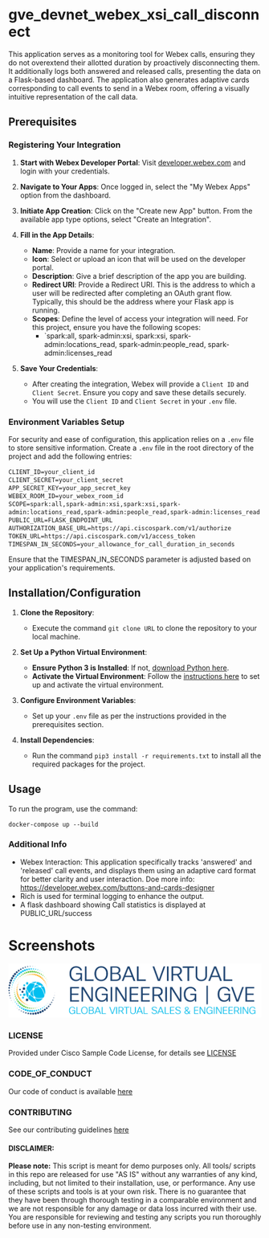 # gve_devnet_webex_xsi_call_disconnect

This application serves as a monitoring tool for Webex calls, ensuring they do not overextend their allotted duration by proactively disconnecting them. It additionally logs both answered and released calls, presenting the data on a Flask-based dashboard. The application also generates adaptive cards corresponding to call events to send in a Webex room, offering a visually intuitive representation of the call data.

## Prerequisites

### Registering Your Integration

1. **Start with Webex Developer Portal**: Visit [developer.webex.com](https://developer.webex.com) and login with your credentials.

2. **Navigate to Your Apps**: Once logged in, select the "My Webex Apps" option from the dashboard.

3. **Initiate App Creation**: Click on the "Create new App" button. From the available app type options, select "Create an Integration".

4. **Fill in the App Details**:
   - **Name**: Provide a name for your integration.
   - **Icon**: Select or upload an icon that will be used on the developer portal.
   - **Description**: Give a brief description of the app you are building.
   - **Redirect URI**: Provide a Redirect URI. This is the address to which a user will be redirected after completing an OAuth grant flow. Typically, this should be the address where your Flask app is running.
   - **Scopes**: Define the level of access your integration will need. For this project, ensure you have the following scopes:
     - `spark:all, spark-admin:xsi, spark:xsi, spark-admin:locations_read, spark-admin:people_read, spark-admin:licenses_read
5. **Save Your Credentials**:
   - After creating the integration, Webex will provide a `Client ID` and `Client Secret`. Ensure you copy and save these details securely.
   - You will use the `Client ID` and `Client Secret` in your `.env` file.

### Environment Variables Setup

For security and ease of configuration, this application relies on a `.env` file to store sensitive information. Create a `.env` file in the root directory of the project and add the following entries:

```env
CLIENT_ID=your_client_id
CLIENT_SECRET=your_client_secret
APP_SECRET_KEY=your_app_secret_key
WEBEX_ROOM_ID=your_webex_room_id
SCOPE=spark:all,spark-admin:xsi,spark:xsi,spark-admin:locations_read,spark-admin:people_read,spark-admin:licenses_read
PUBLIC_URL=FLASK_ENDPOINT_URL
AUTHORIZATION_BASE_URL=https://api.ciscospark.com/v1/authorize
TOKEN_URL=https://api.ciscospark.com/v1/access_token
TIMESPAN_IN_SECONDS=your_allowance_for_call_duration_in_seconds
```
Ensure that the TIMESPAN_IN_SECONDS parameter is adjusted based on your application's requirements.

## Installation/Configuration

1. **Clone the Repository**: 
   - Execute the command `git clone URL` to clone the repository to your local machine.

2. **Set Up a Python Virtual Environment**: 
   - **Ensure Python 3 is Installed**: If not, [download Python here](https://www.python.org/downloads/).
   - **Activate the Virtual Environment**: Follow the [instructions here](https://docs.python.org/3/tutorial/venv.html) to set up and activate the virtual environment.

3. **Configure Environment Variables**: 
   - Set up your `.env` file as per the instructions provided in the prerequisites section.

4. **Install Dependencies**: 
   - Run the command `pip3 install -r requirements.txt` to install all the required packages for the project.



## Usage
To run the program, use the command:
```shell
docker-compose up --build
```


### Additional Info
* Webex Interaction: This application specifically tracks 'answered' and 'released' call events, and displays them using an adaptive card format for better clarity and user interaction. Doe more info: https://developer.webex.com/buttons-and-cards-designer
* Rich is used for terminal logging to enhance the output.
* A flask dashboard showing Call statistics is displayed at PUBLIC_URL/success

# Screenshots

![/IMAGES/0image.png](/IMAGES/0image.png)

### LICENSE

Provided under Cisco Sample Code License, for details see [LICENSE](LICENSE.md)

### CODE_OF_CONDUCT

Our code of conduct is available [here](CODE_OF_CONDUCT.md)

### CONTRIBUTING

See our contributing guidelines [here](CONTRIBUTING.md)

#### DISCLAIMER:
<b>Please note:</b> This script is meant for demo purposes only. All tools/ scripts in this repo are released for use "AS IS" without any warranties of any kind, including, but not limited to their installation, use, or performance. Any use of these scripts and tools is at your own risk. There is no guarantee that they have been through thorough testing in a comparable environment and we are not responsible for any damage or data loss incurred with their use.
You are responsible for reviewing and testing any scripts you run thoroughly before use in any non-testing environment.
